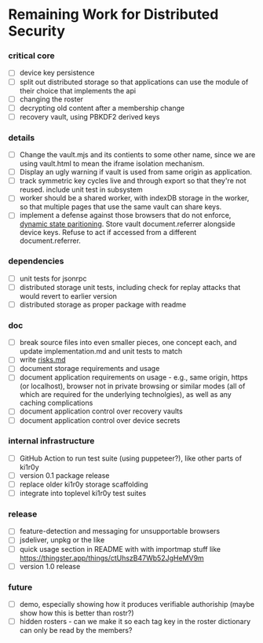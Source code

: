 # Remaining Work for Distributed Security

### critical core
- [ ] device key persistence
- [ ] split out distributed storage so that applications can use the module of their choice that implements the api
- [ ] changing the roster
- [ ] decrypting old content after a membership change
- [ ] recovery vault, using PBKDF2 derived keys

### details
- [ ] Change the vault.mjs and its contients to some other name, since we are using vault.html to mean the iframe isolation mechanism.
- [ ] Display an ugly warning if vault is used from same origin as application.
- [ ] track symmetric key cycles live and through export so that they're not reused. include unit test in subsystem
- [ ] worker should be a shared worker, with indexDB storage in the worker, so that multiple pages that use the same vault can share keys.
- [ ] implement a defense against those browsers that do not enforce, [dynamic state paritioning](https://developer.mozilla.org/en-US/docs/Web/Privacy/State_Partitioning). Store vault document.referrer alongside device keys. Refuse to act if accessed from a different document.referrer.

### dependencies
- [ ] unit tests for jsonrpc
- [ ] distributed storage unit tests, including check for replay attacks that would revert to earlier version
- [ ] distributed storage as proper package with readme

### doc
- [ ] break source files into even smaller pieces, one concept each, and update implementation.md and unit tests to match
- [ ] write [risks.md](risks.md)
- [ ] document storage requirements and usage
- [ ] document application requirements on usage - e.g., same origin, https (or localhost), browser not in private browsing or similar modes (all of which are required for the underlying technolgies), as well as any caching complications
- [ ] document application control over recovery vaults
- [ ] document application control over device secrets

### internal infrastructure
- [ ] GitHub Action to run test suite (using puppeteer?), like other parts of ki1r0y
- [ ] version 0.1 package release
- [ ] replace older ki1r0y storage scaffolding
- [ ] integrate into toplevel ki1r0y test suites

### release
- [ ] feature-detection and messaging for unsupportable browsers
- [ ] jsdeliver, unpkg or the like
- [ ] quick usage section in README with with importmap stuff like https://thingster.app/things/ctUhszB47Wb52JgHeMV9m
- [ ] version 1.0 release

### future
- [ ] demo, especially showing how it produces verifiable authoriship (maybe show how this is better than rostr?)
- [ ] hidden rosters - can we make it so each tag key in the roster dictionary can only be read by the members? 
